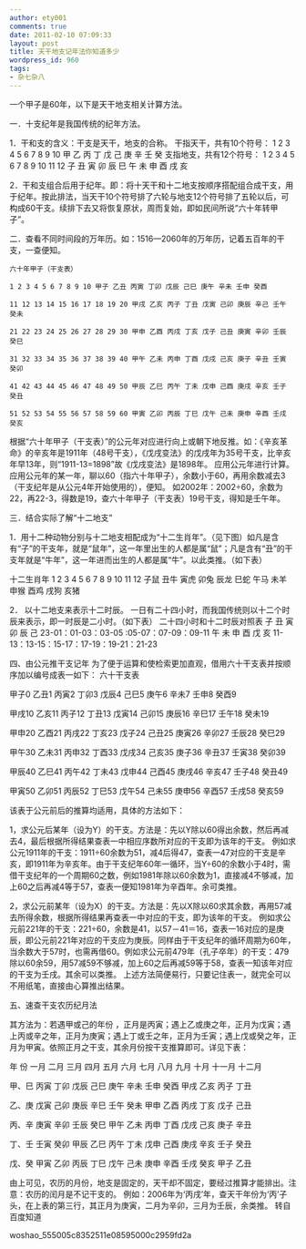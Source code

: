 ```yaml
---
author: ety001
comments: true
date: 2011-02-10 07:09:33
layout: post
title: 天干地支记年法你知道多少
wordpress_id: 960
tags:
- 杂七杂八
---
```


一个甲子是60年，以下是天干地支相关计算方法。

一．十支纪年是我国传统的纪年方法。

1．干和支的含义：干支是天干，地支的合称。 干指天干，共有10个符号： 1 2 3 4 5 6 7 8 9 10 甲 乙 丙 丁 戊 己 庚 辛 壬 癸  支指地支，共有12个符号： 1 2 3 4 5 6 7 8 9 10 11 12 子 丑 寅 卯 辰 巳 午 未 申 酉 戌 亥

2．干和支组合后用于纪年。即：将十天干和十二地支按顺序搭配组合成干支，用于纪年。按此排法，当天干10个符号排了六轮与地支12个符号排了五轮以后，可构成60干支。续排下去又将恢复原状，周而复始，即如民间所说“六十年转甲子”。

二．查看不同时间段的万年历。如：1516—2060年的万年历，记着五百年的干支，一查便知。

    六十年甲子（干支表）

    1 2 3 4 5 6 7 8 9 10 甲子 乙丑 丙寅 丁卯 戊辰 己巳 庚午 辛未 壬申 癸酉

    11 12 13 14 15 16 17 18 19 20 甲戌 乙亥 丙子 丁丑 戊寅 己卯 庚辰 辛己 壬午 癸未

    21 22 23 24 25 26 27 28 29 30 甲申 乙酉 丙戌 丁亥 戊子 己丑 庚寅 辛卯 壬辰 癸巳

    31 32 33 34 35 36 37 38 39 40 甲午 乙未 丙申 丁酉 戊戌 己亥 庚子 辛丑 壬寅 癸卯

    41 42 43 44 45 46 47 48 49 50 甲辰 乙巳 丙午 丁未 戊申 己酉 庚戌 辛亥 壬子 癸丑

    51 52 53 54 55 56 57 58 59 60 甲寅 乙卯 丙辰 丁巳 戊午 己未 庚申 辛酉 壬戌 癸亥

根据“六十年甲子（干支表）”的公元年对应进行向上或朝下地反推。如：《辛亥革命》的辛亥年是1911年（48号干支），《戊戌变法》的戊戌年为35号干支，比辛亥年早13年，则“1911-13=1898”故《戊戌变法》是1898年。  应用公元年进行计算。应用公元年的某一年，聊以60（指六十年甲子），余数小于60，再用余数减去3（干支纪年是从公元4年开始使用的），便知。  如2002年：2002÷60，余数为22，再22-3，得数是19，查六十年甲子（干支表）19号干支，得知是壬午年。

三．结合实际了解“十二地支”

1．用十二种动物分别与十二地支相配成为“十二生肖年”。（见下图）如凡是含有“子”的干支年，就是“鼠年”，这一年里出生的人都是属“鼠”；凡是含有“丑”的干支年就是“牛年”，这一年进而出生的人都是属“牛”。以此类推。（如下表）

十二生肖年 1 2 3 4 5 6 7 8 9 10 11 12 子鼠 丑牛 寅虎 卯兔 辰龙 巳蛇 午马 未羊 申猴 酉鸡 戌狗 亥猪

2． 以十二地支来表示十二时辰。 一日有二十四小时，而我国传统则以十二个时辰来表示，即一时辰是二小时。（如下表） 二十四小时和十二时辰对照表 子 丑 寅  卯 辰 己 23-01：01-03：03-05 :05-07：07-09：09-11 午 未 申 酉 戊 亥  11-13：13-15：15-17：17-19：19-21：21-23

四、由公元推干支记年 为了便于运算和使检索更加直观，借用六十干支表并按顺序加以编号成表一如下： 六十干支表

甲子0 乙丑1 丙寅2 丁卯3 戊辰4 己巳5 庚午6 辛未7 壬申8 癸酉9

甲戌10 乙亥11 丙子12 丁丑13 戊寅14 己卯15 庚辰16 辛巳17 壬午18 癸未19

甲申20 乙酉21 丙戌22 丁亥23 戊子24 己丑25 庚寅26 辛卯27 壬辰28 癸巳29

甲午30 乙未31 丙申32 丁酉33 戊戌34 己亥35 庚子36 辛丑37 壬寅38 癸卯39

甲辰40 乙巳41 丙午42 丁未43 戊申44 己酉45 庚戌46 辛亥47 壬子48 癸丑49

甲寅50 乙卯51 丙辰52 丁巳53 戊午54 己未55 庚申56 辛酉57 壬戌58 癸亥59

该表于公元前后的推算均适用，具体的方法如下：

1，求公元后某年（设为Y）的干支。方法是：先以Y除以60得出余数，然后再减去4，最后根据所得结果查表一中相应序数所对应的干支即为该年的干支。  例如求公元1911年的干支：1911÷60余数为51，减4后得47，查表一47对应的干支是辛亥，即1911年为辛亥年。由于干支纪年60年一循环，当Y÷60的余数小于4时，需借干支纪年的一个周期60之数，例如1981年除以60余数为1，直接减4不够减，加上60之后再减4等于57，查表一便知1981年为辛酉年。余可类推。

2，求公元前某年（设为X）的干支。方法是：先以X除以60求其余数，再用57减去所得余数，根据所得结果再查表一中对应的干支，即为该年的干支。  例如求公元前221年的干支：221÷60，余数是41，以57－41＝16，查表一16对应的是庚辰，即公元前221年对应的干支应为庚辰。同样由于干支纪年的循环周期为60年，当余数大于57时，也需再借60。例如求公元前479年（孔子卒年）的干支：479除以60余59，用57减59不够减，加上60之后再减59等于58，查表一知该年对应的干支为壬戌。其余可以类推。  上述方法简便易行，只要记住表一，就完全可以不用纸笔，直接由心算推出结果。

五、速查干支农历纪月法

其方法为：若遇甲或己的年份  ，正月是丙寅；遇上乙或庚之年，正月为戊寅；遇上丙或辛之年，正月为庚寅；遇上丁或壬之年，正月为壬寅；遇上戊或癸之年，正月为甲寅。依照正月之干支，其余月份按干支推算即可。详见下表：

年 份 一月 二月 三月 四月 五月 六月 七月 八月 九月 十月 十一月 十二月

甲、巳 丙寅 丁卯 戊辰 己巳 庚午 辛未 壬申 癸酉 甲戌 乙亥 丙子 丁丑

乙、庚 戊寅 己卯 庚辰 辛巳 壬午 癸未 甲申 乙酉 丙戌 丁亥 戊子 己丑

丙、辛 庚寅 辛卯 壬辰 癸巳 甲午 乙未 丙申 丁酉 戊戌 己亥 庚子 辛丑

丁、壬 壬寅 癸卯 甲辰 乙巳 丙午 丁未 戊申 己酉 庚戌 辛亥 壬子 癸丑

戊、癸 甲寅 乙卯 丙辰 丁巳 戊午 己未 庚申 辛酉 壬戌 癸亥 甲子 乙丑

由上可见，农历的月份，地支是固定的，天干却不固定，要经过推算才能排出。注意：农历的闰月是不记干支的。  例如：2006年为‘丙戌’年，查天干年份为‘丙’子头，在上表的第三行，其正月为庚寅，二月为辛卯，三月为壬辰，余类推。 转自百度知道

woshao_555005c8352511e08595000c2959fd2a
